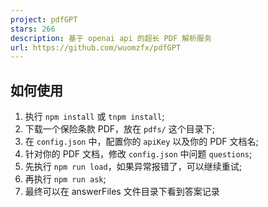 ```yaml
---
project: pdfGPT
stars: 266
description: 基于 openai api 的超长 PDF 解析服务
url: https://github.com/wuomzfx/pdfGPT
---
```


如何使用
----

1.  执行 `npm install` 或 `tnpm install`;
2.  下载一个保险条款 PDF，放在 `pdfs/` 这个目录下;
3.  在 `config.json` 中，配置你的 `apiKey` 以及你的 PDF 文档名;
4.  针对你的 PDF 文档，修改 `config.json` 中问题 `questions`;
5.  先执行 `npm run load`，如果异常报错了，可以继续重试;
6.  再执行 `npm run ask`;
7.  最终可以在 answerFiles 文件目录下看到答案记录
